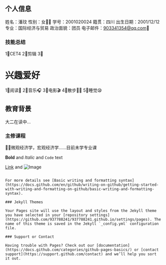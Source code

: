 ## 个人信息
姓名：潘玟  性别：女👩🏻  学号：2001020024
籍贯：四川  出生日期：2001/12/12
专业：国际经济与贸易
政治面貌：团员
电子邮件：903341354@qq.com📧
### 技能总结
1⃣️CET4 2⃣️剪辑 3⃣️

# 兴趣爱好
1⃣️阅读📖  2⃣️音乐🎧  3⃣️电影🎬  4⃣️散步🚶‍♀️  5⃣️睡觉😪
## 教育背景
大二在读中...
### 主修课程
💁🏻微观经济学，宏观经济学......目前未学专业课



**Bold** and _Italic_ and `Code` text

[Link](url) and ![Image](src)
```

For more details see [Basic writing and formatting syntax](https://docs.github.com/en/github/writing-on-github/getting-started-with-writing-and-formatting-on-github/basic-writing-and-formatting-syntax).

### Jekyll Themes

Your Pages site will use the layout and styles from the Jekyll theme you have selected in your [repository settings](https://github.com/937788241/937788241.github.io/settings/pages). The name of this theme is saved in the Jekyll `_config.yml` configuration file.

### Support or Contact

Having trouble with Pages? Check out our [documentation](https://docs.github.com/categories/github-pages-basics/) or [contact support](https://support.github.com/contact) and we’ll help you sort it out.
